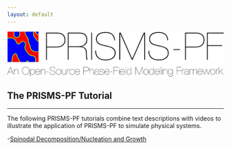 ```yaml
---
layout: default
---
```


[![PRISMS-PF Logo](../assets/logo.png)](https://prisms-center.github.io/phaseField/)

## The PRISMS-PF Tutorial
***
The following PRISMS-PF tutorials combine text descriptions with videos to illustrate the application of PRISMS-PF to simulate physical systems. 

-[Spinodal Decomposition/Nucleation and Growth](https://github.com/prisms-center/phaseField/blob/gh-pages/pages/tutorials/spinodaldec_nucleation.md) <br>
